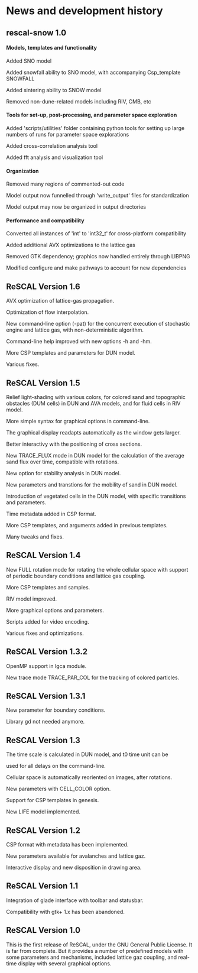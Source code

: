 # News and development history

## rescal-snow 1.0
#### Models, templates and functionality

Added SNO model

Added snowfall ability to SNO model, with accompanying Csp_template SNOWFALL

Added sintering ability to SNOW model

Removed non-dune-related models including RIV, CMB, etc

#### Tools for set-up, post-processing, and parameter space exploration

Added 'scripts/utilities' folder containing python tools for setting up large numbers of runs for parameter space explorations

Added cross-correlation analysis tool

Added fft analysis and visualization tool

#### Organization

Removed many regions of commented-out code

Model output now funnelled through 'write_output' files for standardization

Model output may now be organized in output directories

#### Performance and compatibility

Converted all instances of 'int' to 'int32_t' for cross-platform compatibility

Added additional AVX optimizations to the lattice gas

Removed GTK dependency; graphics now handled entirely through LIBPNG

Modified configure and make pathways to account for new dependencies

## ReSCAL Version 1.6

AVX optimization of lattice-gas propagation.

Optimization of flow interpolation.

New command-line option (-pat) for the concurrent execution of stochastic engine 
and lattice gas, with non-deterministic algorithm.

Command-line help improved with new options -h and -hm.

More CSP templates and parameters for DUN model.

Various fixes.

## ReSCAL Version 1.5
Relief light-shading with various colors, for colored sand and topographic 
obstacles (DUM cells) in DUN and AVA models, and for fluid cells in RIV model.

More simple syntax for graphical options in command-line.

The graphical display readapts automatically as the window gets larger.

Better interactivy with the positioning of cross sections.

New TRACE_FLUX mode in DUN model for the calculation of the average sand flux
over time, compatible with rotations.

New option for stability analysis in DUN model.

New parameters and transtions for the mobility of sand in DUN model.

Introduction of vegetated cells in the DUN model, with specific transitions
and parameters.

Time metadata added in CSP format.

More CSP templates, and arguments added in previous templates.

Many tweaks and fixes.

## ReSCAL Version 1.4
New FULL rotation mode for rotating the whole cellular space with support of
periodic boundary conditions and lattice gas coupling.

More CSP templates and samples.

RIV model improved.

More graphical options and parameters.

Scripts added for video encoding.

Various fixes and optimizations.

## ReSCAL Version 1.3.2
OpenMP support in lgca module.

New trace mode TRACE_PAR_COL for the tracking of colored particles.

## ReSCAL Version 1.3.1
New parameter for boundary conditions.

Library gd not needed anymore.

## ReSCAL Version 1.3
The time scale is calculated in DUN model, and t0 time unit can be 

used for all delays on the command-line.

Cellular space is automatically reoriented on images, after rotations.

New parameters with CELL_COLOR option.

Support for CSP templates in genesis.

New LIFE model implemented.

## ReSCAL Version 1.2
CSP format with metadata has been implemented.

New parameters available for avalanches and lattice gaz.

Interactive display and new disposition in drawing area.

## ReSCAL Version 1.1
Integration of glade interface with toolbar and statusbar.

Compatibility with gtk+ 1.x has been abandoned.

## ReSCAL Version 1.0
This is the first release of ReSCAL, under the GNU General Public 
License.  It is far from complete. But it provides a number of 
predefined models with some parameters and mechanisms, included 
lattice gaz coupling, and real-time display with several graphical 
options.

